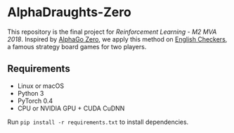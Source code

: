 # AlphaDraughts-Zero
This repository is the final project for *Reinforcement Learning - M2 MVA 2018*. Inspired by [AlphaGo Zero](https://www.nature.com/nature/journal/v550/n7676/full/nature24270.html), we apply this method on [English Checkers](https://en.wikipedia.org/wiki/English_draughts), a famous strategy board games for two players. 


## Requirements

* Linux or macOS
* Python 3
* PyTorch 0.4
* CPU or NVIDIA GPU + CUDA CuDNN

Run `pip install -r requirements.txt` to install dependencies.

